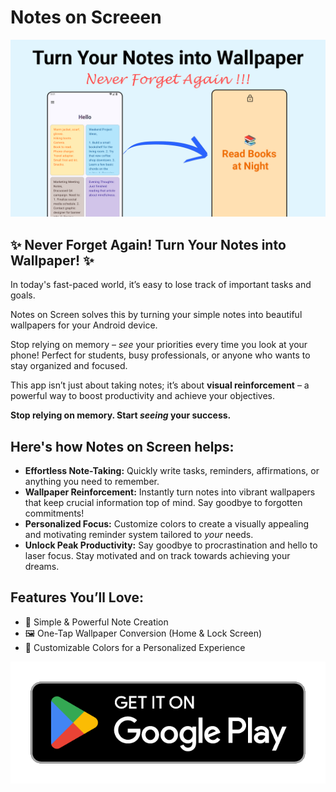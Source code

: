 # Notes on Screeen
![notes on screen](./img/screenshots_Cover.png)

## ✨ **Never Forget Again! Turn Your Notes into Wallpaper!** ✨

In today's fast-paced world, it’s easy to lose track of important tasks and goals. 

Notes on Screen solves this by turning your simple notes into beautiful wallpapers for your Android device. 

Stop relying on memory – *see* your priorities every time you look at your phone! Perfect for students, busy professionals, or anyone who wants to stay organized and focused.

This app isn’t just about taking notes; it’s about **visual reinforcement** – a powerful way to boost productivity and achieve your objectives.

**Stop relying on memory. Start *seeing* your success.**


## **Here's how Notes on Screen helps:**

*   **Effortless Note-Taking:** Quickly write tasks, reminders, affirmations, or anything you need to remember.
*   **Wallpaper Reinforcement:** Instantly turn notes into vibrant wallpapers that keep crucial information top of mind.  Say goodbye to forgotten commitments!
*   **Personalized Focus:** Customize colors to create a visually appealing and motivating reminder system tailored to *your* needs.
*   **Unlock Peak Productivity:** Say goodbye to procrastination and hello to laser focus.  Stay motivated and on track towards achieving your dreams.

## **Features You’ll Love:**

*   📝 Simple & Powerful Note Creation
*   🖼️ One-Tap Wallpaper Conversion (Home & Lock Screen)
*   🎨 Customizable Colors for a Personalized Experience


 [![Download](./img/google-play-badge.png)](https://play.google.com/store/apps/details?id=devesh.todo.notes)




